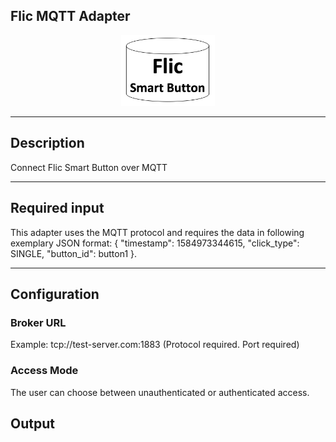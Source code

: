 <!--
  ~ Licensed to the Apache Software Foundation (ASF) under one or more
  ~ contributor license agreements.  See the NOTICE file distributed with
  ~ this work for additional information regarding copyright ownership.
  ~ The ASF licenses this file to You under the Apache License, Version 2.0
  ~ (the "License"); you may not use this file except in compliance with
  ~ the License.  You may obtain a copy of the License at
  ~
  ~    http://www.apache.org/licenses/LICENSE-2.0
  ~
  ~ Unless required by applicable law or agreed to in writing, software
  ~ distributed under the License is distributed on an "AS IS" BASIS,
  ~ WITHOUT WARRANTIES OR CONDITIONS OF ANY KIND, either express or implied.
  ~ See the License for the specific language governing permissions and
  ~ limitations under the License.
  ~
  -->

## Flic MQTT Adapter

<p align="center"> 
    <img src="icon.png" width="150px;" class="pe-image-documentation"/>
</p>

***

## Description

Connect Flic Smart Button over MQTT

***

## Required input

This adapter uses the MQTT protocol and requires the data in following exemplary JSON format:
{ "timestamp": 1584973344615, "click_type": SINGLE, "button_id": button1 }.
***

## Configuration

### Broker URL 

Example: tcp://test-server.com:1883 (Protocol required. Port required)

### Access Mode

The user can choose between unauthenticated or authenticated access.

## Output

